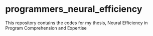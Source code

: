 # programmers_neural_efficiency
This repository contains the codes for my thesis, Neural Efficiency in Program Comprehension and Expertise
